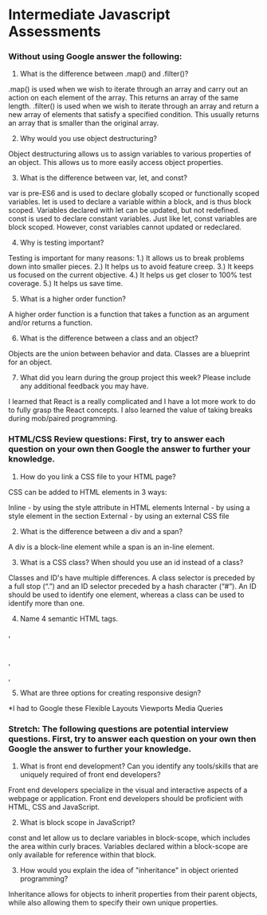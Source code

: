 # Intermediate Javascript Assessments

### Without using Google answer the following:

1. What is the difference between .map() and .filter()?

.map() is used when we wish to iterate through an array and carry out an action on each element of the array. This returns an array of the same length.
.filter() is used when we wish to iterate through an array and return a new array of elements that satisfy a specified condition. This usually returns an array that is smaller than the original array.  

2. Why would you use object destructuring?

Object destructuring allows us to assign variables to various properties of an object. This allows us to more easily access object properties.

3. What is the difference between var, let, and const?

var is pre-ES6 and is used to declare globally scoped or functionally scoped variables. 
let is used to declare a variable within a block, and is thus block scoped. Variables declared with let can be updated, but not redefined.
const is used to declare constant variables. Just like let, const variables are block scoped. However, const variables cannot updated or redeclared. 

4. Why is testing important?

Testing is important for many reasons:
1.) It allows us to break problems down into smaller pieces.
2.) It helps us to avoid feature creep.
3.) It keeps us focused on the current objective.
4.) It helps us get closer to 100% test coverage.
5.) It helps us save time. 


5. What is a higher order function?

A higher order function is a function that takes a function as an argument and/or returns a function.

6. What is the difference between a class and an object?

Objects are the union between behavior and data.
Classes are a blueprint for an object.

7. What did you learn during the group project this week? Please include any additional feedback you may have.

I learned that React is a really complicated and I have a lot more work to do to fully grasp the React concepts. I also learned the value of taking breaks during mob/paired programming. 

### HTML/CSS Review questions: First, try to answer each question on your own then Google the answer to further your knowledge.

1. How do you link a CSS file to your HTML page?

CSS can be added to HTML elements in 3 ways:

Inline - by using the style attribute in HTML elements
Internal - by using a style element in the <head> section
External - by using an external CSS file


2. What is the difference between a div and a span?

A div is a block-line element while a span is an in-line element.

3. What is a CSS class? When should you use an id instead of a class?

Classes and ID's have multiple differences. A class selector is preceded by a full stop (“.”) and an ID selector preceded by a hash character (“#”). An ID should be used to identify one element, whereas a class can be used to identify more than one.

4. Name 4 semantic HTML tags.

<div></d>,<h1></h1>,<p></p>,<span></span>

5. What are three options for creating responsive design?

*I had to Google these
Flexible Layouts
Viewports
Media Queries

### Stretch: The following questions are potential interview questions. First, try to answer each question on your own then Google the answer to further your knowledge.

1. What is front end development? Can you identify any tools/skills that are uniquely required of front end developers?

Front end developers specialize in the visual and interactive aspects of a webpage or application. Front end developers should be proficient with HTML, CSS and JavaScript.

2. What is block scope in JavaScript?

const and let allow us to declare variables in block-scope, which includes the area within curly braces. Variables declared within a block-scope are only available for reference within that block. 

3. How would you explain the idea of "inheritance" in object oriented programming?

Inheritance allows for objects to inherit properties from their parent objects, while also allowing them to specify their own unique properties.